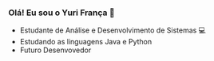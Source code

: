### Olá! Eu sou o Yuri França 👋

- Estudante de Análise e Desenvolvimento de Sistemas 💻
- Estudando as linguagens Java e Python 
- Futuro Desenvovedor





